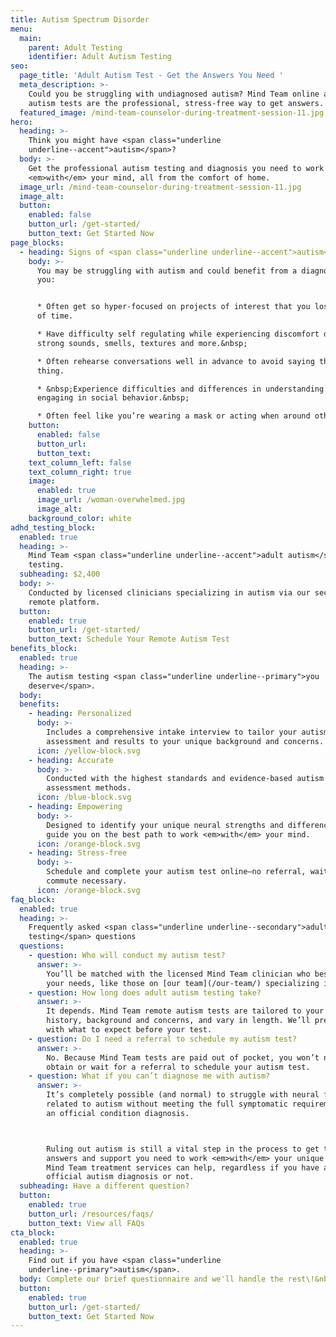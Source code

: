 ```yaml
---
title: Autism Spectrum Disorder
menu:
  main:
    parent: Adult Testing
    identifier: Adult Autism Testing
seo:
  page_title: 'Adult Autism Test - Get the Answers You Need '
  meta_description: >-
    Could you be struggling with undiagnosed autism? Mind Team online adult
    autism tests are the professional, stress-free way to get answers.
  featured_image: /mind-team-counselor-during-treatment-session-11.jpg
hero:
  heading: >-
    Think you might have <span class="underline
    underline--accent">autism</span>?
  body: >-
    Get the professional autism testing and diagnosis you need to work
    <em>with</em> your mind, all from the comfort of home.
  image_url: /mind-team-counselor-during-treatment-session-11.jpg
  image_alt:
  button:
    enabled: false
    button_url: /get-started/
    button_text: Get Started Now
page_blocks:
  - heading: Signs of <span class="underline underline--accent">autism</span> in adults
    body: >-
      You may be struggling with autism and could benefit from a diagnosis if
      you:


      * Often get so hyper-focused on projects of interest that you lose track
      of time.

      * Have difficulty self regulating while experiencing discomfort due to
      strong sounds, smells, textures and more.&nbsp;

      * Often rehearse conversations well in advance to avoid saying the “wrong”
      thing.

      * &nbsp;Experience difficulties and differences in understanding and
      engaging in social behavior.&nbsp;

      * Often feel like you’re wearing a mask or acting when around others.
    button:
      enabled: false
      button_url:
      button_text:
    text_column_left: false
    text_column_right: true
    image:
      enabled: true
      image_url: /woman-overwhelmed.jpg
      image_alt:
    background_color: white
adhd_testing_block:
  enabled: true
  heading: >-
    Mind Team <span class="underline underline--accent">adult autism</span>
    testing.
  subheading: $2,400
  body: >-
    Conducted by licensed clinicians specializing in autism via our secure,
    remote platform.
  button:
    enabled: true
    button_url: /get-started/
    button_text: Schedule Your Remote Autism Test
benefits_block:
  enabled: true
  heading: >-
    The autism testing <span class="underline underline--primary">you
    deserve</span>.
  body:
  benefits:
    - heading: Personalized
      body: >-
        Includes a comprehensive intake interview to tailor your autism
        assessment and results to your unique background and concerns.
      icon: /yellow-block.svg
    - heading: Accurate
      body: >-
        Conducted with the highest standards and evidence-based autism
        assessment methods.
      icon: /blue-block.svg
    - heading: Empowering
      body: >-
        Designed to identify your unique neural strengths and differences and
        guide you on the best path to work <em>with</em> your mind.
      icon: /orange-block.svg
    - heading: Stress-free
      body: >-
        Schedule and complete your autism test online—no referral, wait-time or
        commute necessary.
      icon: /orange-block.svg
faq_block:
  enabled: true
  heading: >-
    Frequently asked <span class="underline underline--secondary">adult autism
    testing</span> questions
  questions:
    - question: Who will conduct my autism test?
      answer: >-
        You’ll be matched with the licensed Mind Team clinician who best fits
        your needs, like those on [our team](/our-team/) specializing in autism.
    - question: How long does adult autism testing take?
      answer: >-
        It depends. Mind Team remote autism tests are tailored to your unique
        history, background and concerns, and vary in length. We’ll prepare you
        with what to expect before your test.
    - question: Do I need a referral to schedule my autism test?
      answer: >-
        No. Because Mind Team tests are paid out of pocket, you won’t need to
        obtain or wait for a referral to schedule your autism test.
    - question: What if you can’t diagnose me with autism?
      answer: >-
        It’s completely possible (and normal) to struggle with neural functions
        related to autism without meeting the full symptomatic requirements for
        an official condition diagnosis. 



        Ruling out autism is still a vital step in the process to get the
        answers and support you need to work <em>with</em> your unique mind, and
        Mind Team treatment services can help, regardless if you have an
        official autism diagnosis or not.
  subheading: Have a different question?
  button:
    enabled: true
    button_url: /resources/faqs/
    button_text: View all FAQs
cta_block:
  enabled: true
  heading: >-
    Find out if you have <span class="underline
    underline--primary">autism</span>.
  body: Complete our brief questionnaire and we'll handle the rest\!&nbsp;
  button:
    enabled: true
    button_url: /get-started/
    button_text: Get Started Now
---
```


